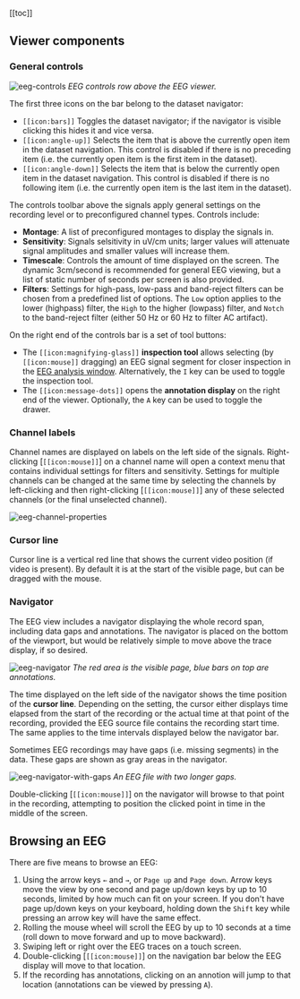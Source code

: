[[toc]]

## Viewer components

### General controls

![eeg-controls](/img/eeg-controls.png)
_EEG controls row above the EEG viewer._

The first three icons on the bar belong to the dataset navigator:
- `[[icon:bars]]` Toggles the dataset navigator; if the navigator is visible clicking this hides it and vice versa.
- `[[icon:angle-up]]` Selects the item that is above the currently open item in the dataset navigation. This control is disabled if there is no preceding item (i.e. the currently open item is the first item in the dataset).
- `[[icon:angle-down]]` Selects the item that is below the currently open item in the dataset navigation. This control is disabled if there is no following item (i.e. the currently open item is the last item in the dataset).

The controls toolbar above the signals apply general settings on the recording level or to preconfigured channel types. Controls include:
- **Montage**: A list of preconfigured montages to display the signals in.
- **Sensitivity**: Signals selsitivity in uV/cm units; larger values will attenuate signal amplitudes and smaller values will increase them.
- **Timescale**: Controls the amount of time displayed on the screen. The dynamic 3cm/second is recommended for general EEG viewing, but a list of static number of seconds per screen is also provided.
- **Filters**: Settings for high-pass, low-pass and band-reject filters can be chosen from a predefined list of options. The `Low` option applies to the lower (highpass) filter, the `High` to the higher (lowpass) filter, and `Notch` to the band-reject filter (either 50 Hz or 60 Hz to filter AC artifact).

On the right end of the controls bar is a set of tool buttons:
- The `[[icon:magnifying-glass]]` **inspection tool** allows selecting (by `[[icon:mouse]]` dragging) an EEG signal segment for closer inspection in the [EEG analysis window](docs/eeg-module/analysis-tools). Alternatively, the `I` key can be used to toggle the inspection tool.
- The `[[icon:message-dots]]` opens the **annotation display** on the right end of the viewer. Optionally, the `A` key can be used to toggle the drawer.

### Channel labels

Channel names are displayed on labels on the left side of the signals. Right-clicking [`[[icon:mouse]]`] on a channel name will open a context menu that contains individual settings for filters and sensitivity. Settings for multiple channels can be changed at the same time by selecting the channels by left-clicking and then right-clicking [`[[icon:mouse]]`] any of these selected channels (or the final unselected channel).

![eeg-channel-properties](/img/eeg-channel-properties.png)

### Cursor line

Cursor line is a vertical red line that shows the current video position (if video is present). By default it is at the start of the visible page, but can be dragged with the mouse.

### Navigator

The EEG view includes a navigator displaying the whole record span, including data gaps and annotations. The navigator is placed on the bottom of the viewport, but would be relatively simple to move above the trace display, if so desired.

![eeg-navigator](/img/eeg-navigator.png)
_The red area is the visible page, blue bars on top are annotations._

The time displayed on the left side of the navigator shows the time position of the **cursor line**. Depending on the setting, the cursor either displays time elapsed from the start of the recording or the actual time at that point of the recording, provided the EEG source file contains the recording start time. The same applies to the time intervals displayed below the navigator bar.

Sometimes EEG recordings may have gaps (i.e. missing segments) in the data. These gaps are shown as gray areas in the navigator.

![eeg-navigator-with-gaps](/img/eeg-navigator-gaps.png)
_An EEG file with two longer gaps._

Double-clicking [`[[icon:mouse]]`] on the navigator will browse to that point in the recording, attempting to position the clicked point in time in the middle of the screen.

## Browsing an EEG

There are five means to browse an EEG:

1. Using the arrow keys `←` and `→`, or `Page up` and `Page down`. Arrow keys move the view by one second and page up/down keys by up to 10 seconds, limited by how much can fit on your screen. If you don't have page up/down keys on your keyboard, holding down the `Shift` key while pressing an arrow key will have the same effect.
2. Rolling the mouse wheel will scroll the EEG by up to 10 seconds at a time (roll down to move forward and up to move backward).
3. Swiping left or right over the EEG traces on a touch screen.
4. Double-clicking [`[[icon:mouse]]`] on the navigation bar below the EEG display will move to that location.
5. If the recording has annotations, clicking on an annotion will jump to that location (annotations can be viewed by pressing `A`).
